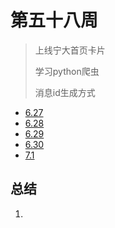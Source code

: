 #  第五十八周

>上线宁大首页卡片
>
>学习python爬虫
>
>消息id生成方式

- [6.27](6.27.md)
- [6.28](6.28.md)
- [6.29](6.29.md)
- [6.30](6.30.md)
- [7.1](7.1.md)

## 总结

1. 

